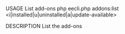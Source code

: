 USAGE
    List add-ons php eecli.php addons:list <i|installed|u|uninstalled|a|update-available>

DESCRIPTION
    List the add-ons

